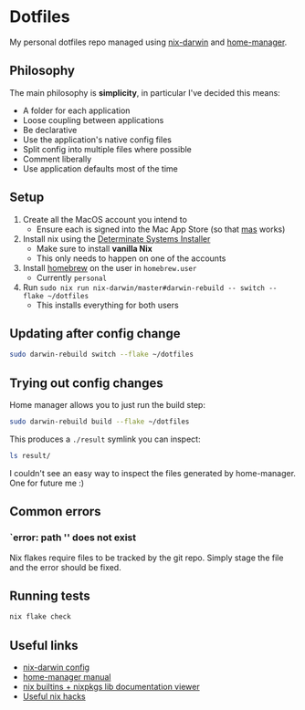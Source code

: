 # Dotfiles

My personal dotfiles repo managed using [nix-darwin](https://nix-darwin.org/) and [home-manager](https://nix-community.github.io/home-manager/).



## Philosophy

The main philosophy is **simplicity**, in particular I've decided this means:
- A folder for each application
- Loose coupling between applications
- Be declarative
- Use the application's native config files
- Split config into multiple files where possible
- Comment liberally
- Use application defaults most of the time



## Setup

1. Create all the MacOS account you intend to
    - Ensure each is signed into the Mac App Store (so that [mas](https://github.com/mas-cli/mas) works)
2. Install nix using the [Determinate Systems Installer](https://determinate.systems/nix-installer/)
    - Make sure to install **vanilla Nix**
    - This only needs to happen on one of the accounts
3. Install [homebrew](https://brew.sh) on the user in `homebrew.user`
    - Currently `personal`
4. Run `sudo nix run nix-darwin/master#darwin-rebuild -- switch --flake ~/dotfiles`
    - This installs everything for both users



## Updating after config change

```sh
sudo darwin-rebuild switch --flake ~/dotfiles
```



## Trying out config changes

Home manager allows you to just run the build step:

```sh
sudo darwin-rebuild build --flake ~/dotfiles
```

This produces a `./result` symlink you can inspect:

```sh
ls result/
```

I couldn't see an easy way to inspect the files generated by home-manager.
One for future me :)



## Common errors

### `error: path '<nix store path to file you imported>' does not exist

Nix flakes require files to be tracked by the git repo.
Simply stage the file and the error should be fixed.



## Running tests

```sh
nix flake check
```



## Useful links

- [nix-darwin config](https://nix-darwin.github.io/nix-darwin/manual/index.html)
- [home-manager manual](https://nix-community.github.io/home-manager/index.xhtml#ch-writing-modules)
- [nix builtins + nixpkgs lib documentation viewer](https://teu5us.github.io/nix-lib.html)
- [Useful nix hacks](http://www.chriswarbo.net/projects/nixos/useful_hacks.html)
